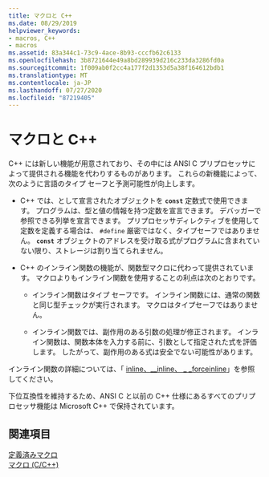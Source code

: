 ```yaml
---
title: マクロと C++
ms.date: 08/29/2019
helpviewer_keywords:
- macros, C++
- macros
ms.assetid: 83a344c1-73c9-4ace-8b93-cccfb62c6133
ms.openlocfilehash: 3b8721644e49a8bd289939d216c233da3286fd0a
ms.sourcegitcommit: 1f009ab0f2cc4a177f2d1353d5a38f164612bdb1
ms.translationtype: MT
ms.contentlocale: ja-JP
ms.lasthandoff: 07/27/2020
ms.locfileid: "87219405"
---
```

# <a name="macros-and-c"></a>マクロと C++

C++ には新しい機能が用意されており、その中には ANSI C プリプロセッサによって提供される機能を代わりするものがあります。 これらの新機能によって、次のように言語のタイプ セーフと予測可能性が向上します。

- C++ では、として宣言されたオブジェクトを **`const`** 定数式で使用できます。 プログラムは、型と値の情報を持つ定数を宣言できます。 デバッガーで参照できる列挙を宣言できます。 プリプロセッサディレクティブを使用して定数を定義する場合は、 `#define` 厳密ではなく、タイプセーフではありません。 **`const`** オブジェクトのアドレスを受け取る式がプログラムに含まれていない限り、ストレージは割り当てられません。

- C++ のインライン関数の機能が、関数型マクロに代わって提供されています。 マクロよりもインライン関数を使用することの利点は次のとおりです。

  - インライン関数はタイプ セーフです。 インライン関数には、通常の関数と同じ型チェックが実行されます。 マクロはタイプセーフではありません。

  - インライン関数では、副作用のある引数の処理が修正されます。 インライン関数は、関数本体を入力する前に、引数として指定された式を評価します。 したがって、副作用のある式は安全でない可能性があります。

インライン関数の詳細については、「 [inline、__inline、 \_ _forceinline](../cpp/inline-functions-cpp.md)」を参照してください。

下位互換性を維持するため、ANSI C と以前の C++ 仕様にあるすべてのプリプロセッサ機能は Microsoft C++ で保持されています。

## <a name="see-also"></a>関連項目

[定義済みマクロ](../preprocessor/predefined-macros.md)\
[マクロ (C/C++)](../preprocessor/macros-c-cpp.md)

